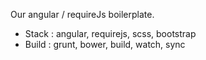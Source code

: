 Our angular / requireJs boilerplate.

- Stack : angular, requirejs, scss, bootstrap
- Build : grunt, bower, build, watch, sync